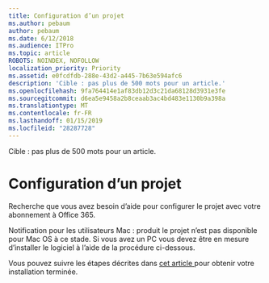 ```yaml
---
title: Configuration d’un projet
ms.author: pebaum
author: pebaum
ms.date: 6/12/2018
ms.audience: ITPro
ms.topic: article
ROBOTS: NOINDEX, NOFOLLOW
localization_priority: Priority
ms.assetid: e0fcdfdb-288e-43d2-a445-7b63e594afc6
description: 'Cible : pas plus de 500 mots pour un article.'
ms.openlocfilehash: 9fa764414e1af83db12d3c21da68128d3931e3fe
ms.sourcegitcommit: d6ea5e9458a2b8ceaab3ac4bd483e1130b9a398a
ms.translationtype: MT
ms.contentlocale: fr-FR
ms.lasthandoff: 01/15/2019
ms.locfileid: "28287728"
---
```

Cible : pas plus de 500 mots pour un article.
  
# <a name="setting-up-project"></a>Configuration d’un projet

Recherche que vous avez besoin d’aide pour configurer le projet avec votre abonnement à Office 365.
  
Notification pour les utilisateurs Mac : produit le projet n’est pas disponible pour Mac OS à ce stade. Si vous avez un PC vous devez être en mesure d’installer le logiciel à l’aide de la procédure ci-dessous.
  
Vous pouvez suivre les étapes décrites dans [cet article ](https://support.office.com/article/https://support.office.com/article/7059249b-d9fe-4d61-ab96-5c5bf435f281.aspx)pour obtenir votre installation terminée.
  


